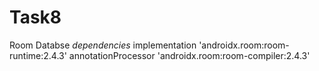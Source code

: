 # Task8
Room Databse 
*dependencies*
implementation 'androidx.room:room-runtime:2.4.3'
annotationProcessor 'androidx.room:room-compiler:2.4.3'
